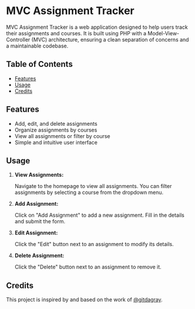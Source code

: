 # MVC Assignment Tracker

MVC Assignment Tracker is a web application designed to help users track their assignments and courses. It is built using PHP with a Model-View-Controller (MVC) architecture, ensuring a clean separation of concerns and a maintainable codebase.

## Table of Contents

-   [Features](#features)
-   [Usage](#usage)
-   [Credits](#credits)

## Features

-   Add, edit, and delete assignments
-   Organize assignments by courses
-   View all assignments or filter by course
-   Simple and intuitive user interface

## Usage

1. **View Assignments:**

    Navigate to the homepage to view all assignments. You can filter assignments by selecting a course from the dropdown menu.

2. **Add Assignment:**

    Click on "Add Assignment" to add a new assignment. Fill in the details and submit the form.

3. **Edit Assignment:**

    Click the "Edit" button next to an assignment to modify its details.

4. **Delete Assignment:**

    Click the "Delete" button next to an assignment to remove it.

## Credits

This project is inspired by and based on the work of [@gitdagray](https://github.com/gitdagray).
